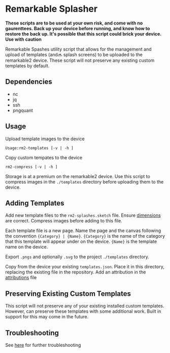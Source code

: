 # Remarkable Splasher

**These scripts are to be used at your own risk, and come with no gaurenttees. Back up your device before running, and know how to restore the back up. It's possible that this script could brick your device. Use with caution**

Remarkable Spashes utility script that allows for the management and upload of templates (and:soon: splash screens) to be uploaded to the remarkable2 device. These script will not preserve any existing custom templates by default. 

## Dependencies

- nc
- jq
- ssh
- pngquant
## Usage

Upload template images to the device

`Usage:rm2-templates [-v | -h ]`

Copy custom tempates to the device

`rm2-compress [-v | -h ]`

Storage is at a premium on the remarkable2 device. Use this script to
compress images in the `./templates` directory before uploading them to the device.

## Adding Templates

Add new template files to the `rm2-splashes.sketch` file. Ensure [dimensions](https://remarkablewiki.com/tips/templates) are correct. Compress images before adding to this file. 

Each template file is a new page. Name the page and the canvas following the convention `{Category} | {Name}`. `{Category}` is the name of the category that this template will appear under on the device. `{Name}` is the template name on the device.

Export `.pngs` and optionally `.svg` to the project `./templates` directory.

Copy from the device your existing `templates.json`. Place it in this directory, replacing the existing file in the repository. Add an attribution in the [attributions](attribution.md) file
## Preserving Existing Custom Templates
This script will not preserve any of your existing installed custom templates. However, can preserve these templates with some additional work. Built in support for this may come in the future.
## Troubleshooting

See [here](https://remarkablewiki.com/tips/templates) for further troubleshooting 
